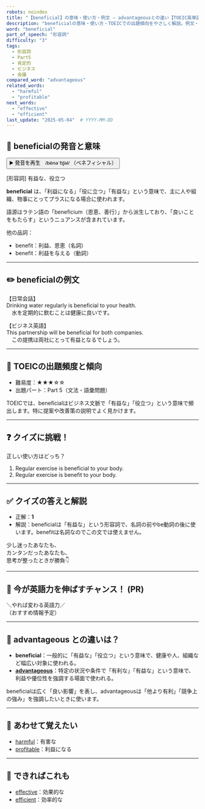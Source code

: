 ```yaml
---
robots: noindex
title: "【beneficial】の意味・使い方・例文 ― advantageousとの違い【TOEIC英単語】"
description: "beneficialの意味・使い方・TOEICでの出題傾向をやさしく解説。例文・クイズ付きでadvantageousとの違いもわかりやすく学べます。"
word: "beneficial"
part_of_speech: "形容詞"
difficulty: "3"
tags:
  - 形容詞
  - Part5
  - 肯定的
  - ビジネス
  - 会議
compared_word: "advantageous"
related_words:
  - "harmful"
  - "profitable"
next_words:
  - "effective"
  - "efficient"
last_update: "2025-05-04"  # YYYY-MM-DD
---
```


## 🔰 beneficialの発音と意味

<button class="play-audio" onclick="playTTS('beneficial')">
  <span class="play-audio-main">
    ▶️ 発音を再生　/bènəˈfɪʃəl/
  </span>
  <span class="play-audio-sub">
    （ベネフィシャル）
  </span>
</button>

[形容詞] 有益な、役立つ

**beneficial** は、「利益になる」「役に立つ」「有益な」という意味で、主に人や組織、物事にとってプラスになる場合に使われます。

語源はラテン語の「beneficium（恩恵、善行）」から派生しており、「良いことをもたらす」というニュアンスが含まれています。

他の品詞：  
- benefit：利益、恩恵（名詞）
- benefit：利益を与える（動詞）

---

## ✏️ beneficialの例文

【日常会話】  
Drinking water regularly is beneficial to your health.  
　水を定期的に飲むことは健康に良いです。

【ビジネス英語】  
This partnership will be beneficial for both companies.  
　この提携は両社にとって有益となるでしょう。

---

## 🎯 TOEICの出題頻度と傾向

- 難易度：★★★☆☆
- 出題パート：Part 5（文法・語彙問題）

TOEICでは、beneficialはビジネス文脈で「有益な」「役立つ」という意味で頻出します。特に提案や改善策の説明でよく見かけます。

---

## ❓ クイズに挑戦！

正しい使い方はどっち？

1. Regular exercise is beneficial to your body.  
2. Regular exercise is benefit to your body.

---

## ✅ クイズの答えと解説

- 正解：**1**
- 解説：beneficialは「有益な」という形容詞で、名詞の前やbe動詞の後に使います。benefitは名詞なのでこの文では使えません。

少し迷ったあなたも、  
カンタンだったあなたも、  
思考が整ったときが勝負👇️

---

## 🚀 今が英語力を伸ばすチャンス！ (PR)

<div class="info-center">
＼やれば変わる英語力／<br>  
（おすすめ情報予定）
</div>

---

## 🤔  advantageous との違いは？

- **beneficial**：一般的に「有益な」「役立つ」という意味で、健康や人、組織など幅広い対象に使われる。
- **[advantageous](/word/advantageous)**：特定の状況や条件で「有利な」「有益な」という意味で、利益や優位性を強調する場面で使われる。

beneficialは広く「良い影響」を表し、advantageousは「他より有利」「競争上の強み」を強調したいときに使います。

---

## 🧩 あわせて覚えたい

- [harmful](/word/harmful)：有害な
- [profitable](/word/profitable)：利益になる

---

## 📖 できればこれも

- [effective](/word/effective)：効果的な
- [efficient](/word/efficient)：効率的な

<!-- cvid: aid33_bid28 -->
